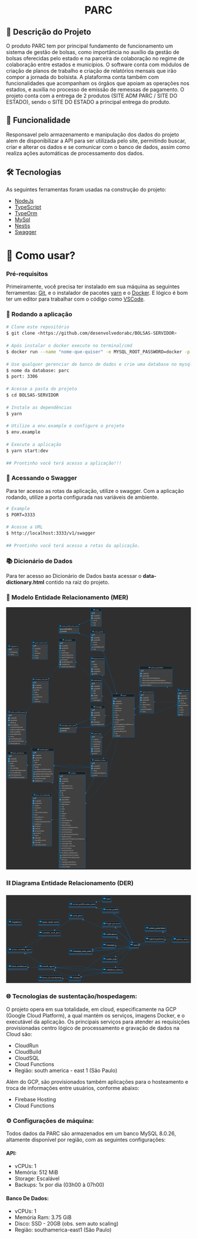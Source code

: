 <h1 align="center">PARC</h1>

## 📖 Descrição do Projeto

O produto PARC tem por principal fundamento de funcionamento um sistema de gestão de bolsas, como importância no auxílio da gestão de bolsas oferecidas pelo estado e na parceira de colaboração no regime de colaboração entre estados e municípios. O software conta com módulos de criação de planos de trabalho e criação de relatórios mensais que irão compor a jornada do bolsista. A plataforma conta também com funcionalidades que acompanham os órgãos que apoiam as operações nos estados, e auxilia no processo de emissão de remessas de pagamento. O projeto conta com a entrega de 2 produtos (SITE ADM PARC / SITE DO ESTADO), sendo o SITE DO ESTADO a principal entrega do produto.

## 📱 Funcionalidade

Responsavel pelo armazenamento e manipulação dos dados do projeto alem de disponibilizar a API para ser utilizada pelo site, permitindo buscar, criar e alterar os dados e se comunicar com o banco de dados, assim como realiza ações automáticas de processamento dos dados.

## 🛠 Tecnologias

As seguintes ferramentas foram usadas na construção do projeto:  

- [NodeJs](https://nodejs.org/en/)
- [TypeScript](https://www.typescriptlang.org/)
- [TypeOrm](https://typeorm.io/#/)
- [MySql](https://www.mysql.com/)
- [Nestjs](https://nestjs.com/)
- [Swagger](https://swagger.io/)

<h1>📱 Como usar? </h1> 

### Pré-requisitos

Primeiramente, você precisa ter instalado em sua máquina as seguintes ferramentas:
[Git](https://git-scm.com), e o instalador de pacotes [yarn](https://yarnpkg.com/) e o [Docker](https://www.docker.com/). 
E lógico é bom ter um editor para trabalhar com o código como [VSCode](https://code.visualstudio.com/).

### 🎲 Rodando a aplicação

```bash
# Clone este repositório
$ git clone <https://github.com/desenvolvedorabc/BOLSAS-SERVIDOR>

# Após instalar o docker execute no terminal/cmd
$ docker run --name "nome-que-quiser" -e MYSQL_ROOT_PASSWORD=docker -p 3306:3306 mysql:latest

# Use qualquer gerenciar de banco de dados e crie uma database no mysql:
$ nome da database: parc
$ port: 3306

# Acesse a pasta do projeto 
$ cd BOLSAS-SERVIDOR

# Instale as dependências 
$ yarn

# Utilize a env.example e configure o projeto
$ env.example

# Execute a aplicação
$ yarn start:dev

## Prontinho você terá acesso a aplicação!!! 
```


### 👀  Acessando o Swagger

Para ter acesso as rotas da aplicação, utilize o swagger. Com a aplicação rodando, utilize a porta configurada nas variáveis de ambiente.

```bash
# Example
$ PORT=3333

# Acesse a URL
$ http://localhost:3333/v1/swagger

## Prontinho você terá acesso a rotas da aplicação.
```

### 📚 Dicionário de Dados

Para ter acesso ao Dicionário de Dados basta acessar o **data-dictionary.html** contido na raiz do projeto.

### 🧶 Modelo Entidade Relacionamento (MER)

![PARC-MER](https://github.com/desenvolvedorabc/BOLSAS-SERVIDOR/blob/main/parc-mer.png)

### ⛓ Diagrama Entidade Relacionamento (DER)

![PARC-DER](https://github.com/desenvolvedorabc/BOLSAS-SERVIDOR/blob/main/parc-der.png)

### 🌐 Tecnologias de sustentação/hospedagem:
O projeto opera em sua totalidade, em cloud, especificamente na GCP (Google Cloud Platform), a qual mantém os serviços, imagens Docker, e o executável da aplicação.
Os principais serviços para atender as requisições provisionadas centro lógico de processamento e gravação de dados na Cloud são:
 - CloudRun 
 - CloudBuild
 - CloudSQL
 - Cloud Functions
 - Região: south america - east 1 (São Paulo)

Além do GCP, são provisionados também aplicações para o hosteamento e troca de informações entre usuários, conforme abaixo:
 - Firebase Hosting
 - Cloud Functions


### ⚙️ Configurações de máquina:
Todos dados da PARC são armazenados em um banco MySQL 8.0.26, altamente disponível por região, com as seguintes configurações:

#### API:

 - vCPUs: 1
 - Memória: 512 MiB
 - Storage: Escalável
 - Backups: 1x por dia (03h00 à 07h00)


#### Banco De Dados: 

- vCPUs: 1
- Memória Ram: 3.75 GiB
- Disco: SSD - 20GB (obs. sem auto scaling)
- Região: southamerica-east1 (São Paulo)
